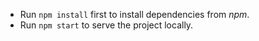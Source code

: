 - Run `npm install` first to install dependencies from *npm*. 
- Run `npm start` to serve the project locally.